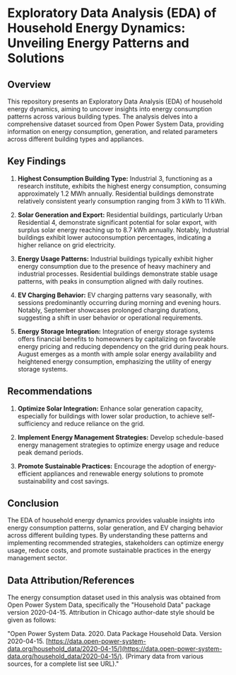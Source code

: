# **Exploratory Data Analysis (EDA) of Household Energy Dynamics: Unveiling Energy Patterns and Solutions**

## Overview

This repository presents an Exploratory Data Analysis (EDA) of household energy dynamics, aiming to uncover insights into energy consumption patterns across various building types. The analysis delves into a comprehensive dataset sourced from Open Power System Data, providing information on energy consumption, generation, and related parameters across different building types and appliances.

## Key Findings

1. **Highest Consumption Building Type:** Industrial 3, functioning as a research institute, exhibits the highest energy consumption, consuming approximately 1.2 MWh annually. Residential buildings demonstrate relatively consistent yearly consumption ranging from 3 kWh to 11 kWh.

2. **Solar Generation and Export:** Residential buildings, particularly Urban Residential 4, demonstrate significant potential for solar export, with surplus solar energy reaching up to 8.7 kWh annually. Notably, Industrial buildings exhibit lower autoconsumption percentages, indicating a higher reliance on grid electricity.

3. **Energy Usage Patterns:** Industrial buildings typically exhibit higher energy consumption due to the presence of heavy machinery and industrial processes. Residential buildings demonstrate stable usage patterns, with peaks in consumption aligned with daily routines.

4. **EV Charging Behavior:** EV charging patterns vary seasonally, with sessions predominantly occurring during morning and evening hours. Notably, September showcases prolonged charging durations, suggesting a shift in user behavior or operational requirements.

5. **Energy Storage Integration:** Integration of energy storage systems offers financial benefits to homeowners by capitalizing on favorable energy pricing and reducing dependency on the grid during peak hours. August emerges as a month with ample solar energy availability and heightened energy consumption, emphasizing the utility of energy storage systems.

## Recommendations

1. **Optimize Solar Integration:** Enhance solar generation capacity, especially for buildings with lower solar production, to achieve self-sufficiency and reduce reliance on the grid.

2. **Implement Energy Management Strategies:** Develop schedule-based energy management strategies to optimize energy usage and reduce peak demand periods.

3. **Promote Sustainable Practices:** Encourage the adoption of energy-efficient appliances and renewable energy solutions to promote sustainability and cost savings.

## Conclusion

The EDA of household energy dynamics provides valuable insights into energy consumption patterns, solar generation, and EV charging behavior across different building types. By understanding these patterns and implementing recommended strategies, stakeholders can optimize energy usage, reduce costs, and promote sustainable practices in the energy management sector.

## Data Attribution/References

The energy consumption dataset used in this analysis was obtained from Open Power System Data, specifically the "Household Data" package version 2020-04-15. Attribution in Chicago author-date style should be given as follows:

"Open Power System Data. 2020. Data Package Household Data. Version 2020-04-15. [https://data.open-power-system-data.org/household_data/2020-04-15/](https://data.open-power-system-data.org/household_data/2020-04-15/). (Primary data from various sources, for a complete list see URL)."
